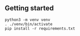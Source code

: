 ## Getting started

```
python3 -m venv venv
. ./venv/bin/activate
pip install -r requirements.txt
```
